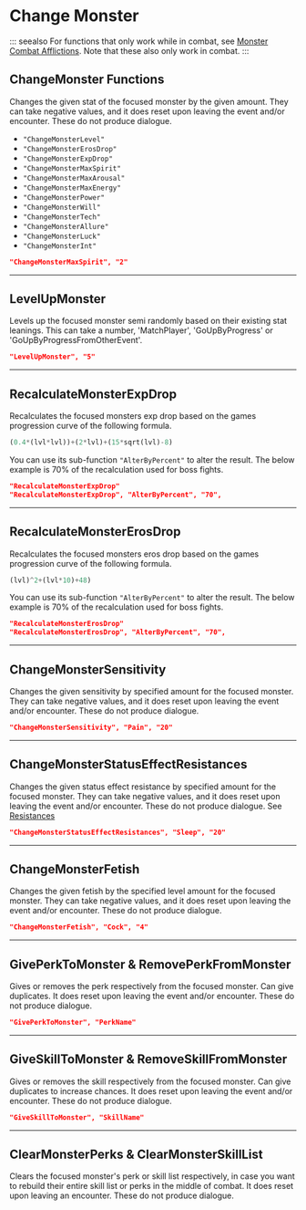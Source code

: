 # Change Monster
::: seealso
For functions that only work while in combat, see
[Monster Combat Afflictions](../CombatOnly/MonsterCombatAfflictions.md). Note that
these also only work in combat.
:::

## ChangeMonster Functions
Changes the given stat of the focused monster by the given amount. They
can take negative values, and it does reset upon leaving the event
and/or encounter. These do not produce dialogue.

-   `"ChangeMonsterLevel"`
-   `"ChangeMonsterErosDrop"`
-   `"ChangeMonsterExpDrop"`
-   `"ChangeMonsterMaxSpirit"`
-   `"ChangeMonsterMaxArousal"`
-   `"ChangeMonsterMaxEnergy"`
-   `"ChangeMonsterPower"`
-   `"ChangeMonsterWill"`
-   `"ChangeMonsterTech"`
-   `"ChangeMonsterAllure"`
-   `"ChangeMonsterLuck"`
-   `"ChangeMonsterInt"`

``` json
"ChangeMonsterMaxSpirit", "2"
```

------------------------------------------------------------------------

## LevelUpMonster
Levels up the focused monster semi randomly based on their existing stat
leanings. This can take a number, 'MatchPlayer', 'GoUpByProgress' or
'GoUpByProgressFromOtherEvent'.

``` json
"LevelUpMonster", "5"
```

------------------------------------------------------------------------

## RecalculateMonsterExpDrop
Recalculates the focused monsters exp drop based on the games
progression curve of the following formula.

``` python
(0.4*(lvl*lvl))+(2*lvl)+(15*sqrt(lvl)-8)
```

You can use its sub-function `"AlterByPercent"` to alter the result. The
below example is 70% of the recalculation used for boss fights.

``` json
"RecalculateMonsterExpDrop"
"RecalculateMonsterExpDrop", "AlterByPercent", "70",
```

------------------------------------------------------------------------

## RecalculateMonsterErosDrop
Recalculates the focused monsters eros drop based on the games
progression curve of the following formula.

``` python
(lvl)^2+(lvl*10)+48)
```

You can use its sub-function `"AlterByPercent"` to alter the result. The
below example is 70% of the recalculation used for boss fights.

``` json
"RecalculateMonsterErosDrop"
"RecalculateMonsterErosDrop", "AlterByPercent", "70",
```

------------------------------------------------------------------------

## ChangeMonsterSensitivity
Changes the given sensitivity by specified amount for the focused
monster. They can take negative values, and it does reset upon leaving
the event and/or encounter. These do not produce dialogue.

``` json
"ChangeMonsterSensitivity", "Pain", "20"
```

------------------------------------------------------------------------

## ChangeMonsterStatusEffectResistances
Changes the given status effect resistance by specified amount for the
focused monster. They can take negative values, and it does reset upon
leaving the event and/or encounter. These do not produce dialogue. See
[Resistances](../../Reference/StatusEffectRef.md#resistances)

``` json
"ChangeMonsterStatusEffectResistances", "Sleep", "20"
```

------------------------------------------------------------------------

## ChangeMonsterFetish
Changes the given fetish by the specified level amount for the focused
monster. They can take negative values, and it does reset upon leaving
the event and/or encounter. These do not produce dialogue.

``` json
"ChangeMonsterFetish", "Cock", "4"
```

------------------------------------------------------------------------

## GivePerkToMonster & RemovePerkFromMonster
Gives or removes the perk respectively from the focused monster. Can
give duplicates. It does reset upon leaving the event and/or encounter.
These do not produce dialogue.

``` json
"GivePerkToMonster", "PerkName"
```

------------------------------------------------------------------------

## GiveSkillToMonster & RemoveSkillFromMonster
Gives or removes the skill respectively from the focused monster. Can
give duplicates to increase chances. It does reset upon leaving the
event and/or encounter. These do not produce dialogue.

``` json
"GiveSkillToMonster", "SkillName"
```

------------------------------------------------------------------------

## ClearMonsterPerks & ClearMonsterSkillList
Clears the focused monster's perk or skill list respectively, in case
you want to rebuild their entire skill list or perks in the middle of
combat. It does reset upon leaving an encounter. These do not produce
dialogue.
